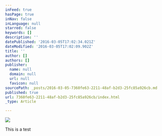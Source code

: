```yaml
---
inFeed: true
hasPage: true
inNav: false
inLanguage: null
starred: false
keywords: []
description: ''
datePublished: '2016-03-05T17:02:34.021Z'
dateModified: '2016-03-05T17:02:09.902Z'
title: ''
author: []
authors: []
publisher:
  name: null
  domain: null
  url: null
  favicon: null
sourcePath: _posts/2016-03-05-7360fe63-2211-48af-b2d3-25fc85a926cb.md
published: true
url: 7360fe63-2211-48af-b2d3-25fc85a926cb/index.html
_type: Article

---
```

![](https://the-grid-user-content.s3-us-west-2.amazonaws.com/586833ad-9261-4074-a8ec-068323c07c61.jpg)

This is a test